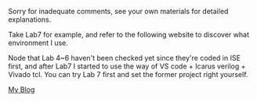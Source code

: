 Sorry for inadequate comments, see your own materials for detailed explanations.

Take Lab7 for example, and refer to the following website to discover what environment I use.

Node that Lab 4~6 haven't been checked yet since they're coded in ISE first, and after Lab7 I started to use the way of VS code + Icarus verilog + Vivado tcl. You can try Lab 7 first and set the former project right yourself.

[My Blog](https://www.cnblogs.com/zsj6315/p/18806469/verilog_light_compile_simulation_synthesis_implementation_program)

